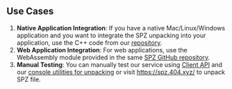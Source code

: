## Use Cases

1. **Native Application Integration**: If you have a native Mac/Linux/Windows application and you want to integrate the SPZ unpacking into your application, use the C++ code from our [repository](https://github.com/404-Repo/spz).
2. **Web Application Integration**: For web applications, use the WebAssembly module provided in the same [SPZ GitHub repository](https://github.com/404-Repo/spz/releases).
3. **Manual Testing**: You can manually test our service using [Client API](client_api.md) and our [console utilities for unpacking](https://github.com/404-Repo/spz/releases) or visit https://spz.404.xyz/ to unpack SPZ file.
